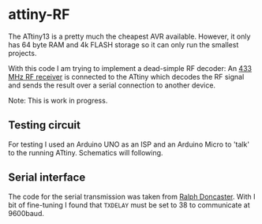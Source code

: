 # attiny-RF
The ATtiny13 is a pretty much the cheapest AVR available. However, it only has 64 byte RAM and 4k FLASH storage so it can only run the smallest projects.

With this code I am trying to implement a dead-simple RF decoder: An [433 MHz RF receiver](https://www.sparkfun.com/products/10532) is connected to the ATtiny which decodes the RF signal and sends the result over a serial connection to another device.

Note: This is work in progress.

## Testing circuit
For testing I used an Arduino UNO as an ISP and an Arduino Micro to 'talk' to the running ATtiny. Schematics will following.

## Serial interface
The code for the serial transmission was taken from [Ralph Doncaster](http://forum.arduino.cc/index.php?topic=207467.0). With I bit of fine-tuning I found that ``TXDELAY`` must be set to 38 to communicate at 9600baud.



